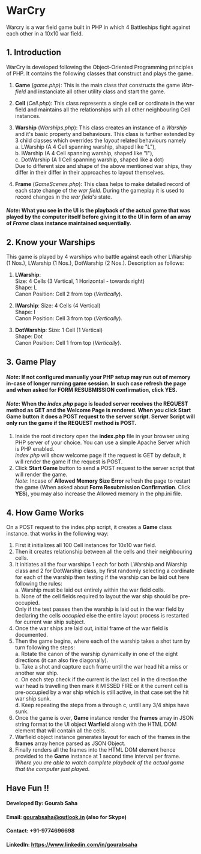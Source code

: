 # WarCry
Warcry is a war field game built in PHP in which 4 Battleships fight against each other in a 10x10 war field.

## **1. Introduction**
WarCry is developed following the Object-Oriented Programming principles of PHP. 
It contains the following classes that construct and plays the game.

1. **Game** (_game.php_): This is the main class that constructs the game *War-field* and instanciate all other utility class and start the game.

2. **Cell** (_Cell.php_): This class represents a single cell or cordinate in the war field and maintains all the relationships with all other neighbouring Cell instances.

3. **Warship** (_Warships.php_): This class creates an instance of a _Warship_ and it's basic property and behaviours. This class is further extended by 3 child classes which overrides the _layout_ related behaviours namely  
  a. LWarship (A 4 Cell spanning warship, shaped like "L"),  
  b. IWarship (A 4 Cell spanning warship, shaped like "I"),  
  c. DotWarship (A 1 Cell spanning warship, shaped like a dot)    
  Due to different size and shape of the above mentioned war ships, they differ in their differ in their approaches to layout themselves.

4. **Frame** (_GameScenes.php_): This class helps to make detailed record of each state change of the _war field_. During the gameplay it is used to record changes in the _war field's_ state.

#### _Note_: What you see in the UI is the playback of the actual game that was played by the computer itself before giving it to the UI in form of an array of _Frame_ class instance maintained sequentially.

## **2. Know your Warships**
This game is played by 4 warships who battle against each other LWarship (1 Nos.), LWarship (1 Nos.), DotWarship (2 Nos.).
Description as follows:
1. **LWarship**:  
   Size: 4 Cells (3 Vertical, 1 Horizontal - towards right)  
   Shape: L  
   Canon Position: Cell 2 from top (_Vertically_).
   
2. **IWarship**:
   Size: 4 Cells (4 Vertical)  
   Shape: I  
   Canon Position: Cell 3 from top (_Vertically_).
   
3. **DotWarship**:
   Size: 1 Cell (1 Vertical)  
   Shape: Dot  
   Canon Position: Cell 1 from top (_Vertically_).

## **3. Game Play**

#### _Note_: If not configured manually your PHP setup may run out of memory in-case of longer running game session. In such case refresh the page and when asked for **FORM RESUBMISSION** confirmation, click **YES**.

#### _Note_: When the _index.php_ page is loaded server receives the **REQUEST** method as **GET** and the Welcome Page is rendered. When you click **Start Game** button it does a POST request to the server script. Server Script will only run the game if the **REQUEST** method is **POST**.

1. Inside the root directory open the **index.php** file in your browser using PHP server of your choice. You can use a simple Apache Server which is PHP enabled.  
   _index.php_ will show welcome page if the request is GET by default, it will render the game if the request is POST.
2. Click **Start Game** button to send a POST request to the server script that will render the game.  
   _Note_: Incase of **Allowed Memory Size Error** refresh the page to restart the game (When asked about **Form Resubmission Confirmation**. Click **YES**), you may also increase the Allowed memory in the php.ini file.

## **4. How Game Works**
On a POST request to the index.php script, it creates a **Game** class instance. that works in the following way:

1. First it initializes all 100 Cell instances for 10x10 war field.
2. Then it creates relationship between all the cells and their neighbouring cells.
3. It initiates all the four warships 1 each for both LWarship and IWarship class and 2 for DotWarship class, by first randomly selecting a cordinate for each of the warship then testing if the warship can be laid out here following the rules:  
  a. Warship must be laid out entirely within the war field cells.  
  b. None of the cell fields required to layout the war ship should be pre-occupied.  
  Only if the test passes then the warship is laid out in the war field by declaring the cells _occupied_ else the entire layout process is restarted for current war ship subject.
4. Once the war ships are laid out, initial frame of the war field is documented.
5. Then the game begins, where each of the warship takes a shot turn by turn following the steps:  
   a. Rotate the canon of the warship dynamically in one of the eight directions (it can also fire diagonally).  
   b. Take a shot and capture each frame until the war head hit a miss or another war ship.  
   c. On each step check if the current is the last cell in the direction the war head is travelling then mark it MISSED FIRE or it the current cell is pre-occupied by a war ship which is still active, in that case set the hit war ship sunk.  
   d. Keep repeating the steps from a through c, untill any 3/4 ships have sunk.
6. Once the game is over, **Game** instance render the **frames** array in JSON string format to the UI object **Warfield** along with the HTML DOM element that will contain all the cells.
7. Warfield object instance generates layout for each of the frames in the **frames** array hence parsed as JSON Object.
8. Finally renders all the frames into the HTML DOM element hence provided to the **Game** instance at 1 second time interval per frame. _Where you are able to watch complete playback of the actual game that the computer just played_.

## Have Fun !!


#### Developed By: Gourab Saha
#### Email: gourabsaha@outlook.in (also for Skype)
#### Contact: +91-9774696698
#### LinkedIn: https://www.linkedin.com/in/gourabsaha
